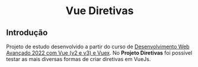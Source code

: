 <h1 align="center">
  <p align="center">Vue Diretivas</p>
</h1>

## Introdução

Projeto de estudo desenvolvido a partir do curso de [Desenvolvimento Web Avançado 2022 com Vue (v2 e v3) e Vuex](https://www.udemy.com/course/desenvolvimento-web-avancado-com-vue-strapi-vuex-e-vuetify/). No **Projeto Diretivas** foi possível testar as mais diversas formas de criar diretivas em VueJs.















